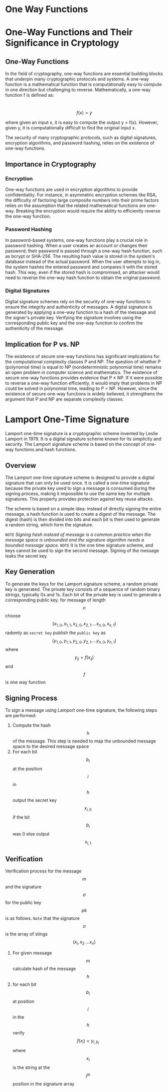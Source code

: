 # One Way Functions
# One-Way Functions and Their Significance in Cryptology

## One-Way Functions

In the field of cryptography, one-way functions are essential building blocks that underpin many cryptographic protocols and systems. A one-way function is a mathematical function that is computationally easy to compute in one direction but challenging to reverse. Mathematically, a one-way function f is defined as:

&#8195;&#8195;&#8195;&#8195;&#8195;&#8195;&#8195;&#8195;  $$f(x) = y$$

where given an input x, it is easy to compute the output y = f(x). However, given y, it is computationally difficult to find the original input x.


The security of many cryptographic protocols, such as digital signatures, encryption algorithms, and password hashing, relies on the existence of one-way functions.
## Importance in Cryptography

### Encryption

One-way functions are used in encryption algorithms to provide confidentiality. For instance, in asymmetric encryption schemes like RSA, the difficulty of factoring large composite numbers into their prime factors relies on the assumption that the related mathematical functions are one-way. Breaking the encryption would require the ability to efficiently reverse the one-way function.
### Password Hashing

In password-based systems, one-way functions play a crucial role in password hashing. When a user creates an account or changes their password, their password is passed through a one-way hash function, such as bcrypt or SHA-256. The resulting hash value is stored in the system's database instead of the actual password. When the user attempts to log in, the system hashes the entered password and compares it with the stored hash. This way, even if the stored hash is compromised, an attacker would need to reverse the one-way hash function to obtain the original password.

### Digital Signatures

Digital signature schemes rely on the security of one-way functions to ensure the integrity and authenticity of messages. A digital signature is generated by applying a one-way function to a hash of the message and the signer's private key. Verifying the signature involves using the corresponding public key and the one-way function to confirm the authenticity of the message.

## Implication for P vs. NP

The existence of secure one-way functions has significant implications for the computational complexity classes P and NP. The question of whether P (polynomial time) is equal to NP (nondeterministic polynomial time) remains an open problem in computer science and mathematics.
The existence of secure one-way functions provides evidence that P ≠ NP. If it were possible to reverse a one-way function efficiently, it would imply that problems in NP could be solved in polynomial time, leading to P = NP. However, since the existence of secure one-way functions is widely believed, it strengthens the argument that P and NP are separate complexity classes.

# Lamport One-Time Signature
Lamport one-time signature is a cryptographic scheme invented by Leslie Lamport in 1979. It is a digital signature scheme known for its simplicity and security. The Lamport signature scheme is based on the concept of one-way functions and hash functions.
## Overview
The Lamport one-time signature scheme is designed to provide a digital signature that can only be used once. It is called a one-time signature because the private key used to sign a message is consumed during the signing process, making it impossible to use the same key for multiple signatures. This property provides protection against key reuse attacks.

The scheme is based on a simple idea: instead of directly signing the entire message, a hash function is used to create a digest of the message. The digest (hash) is then divided into bits and each bit is then used to generate a random string, which form the signature. 

`NOTE`  *Signing hash instead of message is a common practice when the message space is unbounded and the signature algorithm needs a bounded message space.* 
`NOTE` It is the one time signature scheme, and keys cannot be used to sign the second message. Signing of the message leaks the secret key. 

## Key Generation
To generate the keys for the Lamport signature scheme, a random private key is generated. The private key consists of a sequence of random binary strings, typically 0s and 1s. Each bit of the private key is used to generate a corresponding public key.
for message of length $$n$$
choose $$(x_{1,0}, x_{1,1}, x_{2,0}, x_{2,1}.... x_{n,0}, x_{n,1})$$ radomly as `secret key`
publish the `public key` as $$(y_{1,0}, y_{1,1}, y_{2,0}, y_{2,1}.... y_{n,0}, y_{n,1})$$
where $$y_{ij} = f(x_{ij})$$ and $$f$$ is one way function 

## Signing Process
To sign a message using Lamport one-time signature, the following steps are performed:
1. Compute the hash $$h$$of the message. This step is needed to map the unbounded message space to the desired message space
2. For each bit $$b_i$$ at the position $$i$$ in $$h$$ output the secret key $$x_{i,0}$$ if the bit $$b_i$$ was 0 else output $$x_{i,1}$$ 
## Verification 
Verification process for the message $$m$$ and the signature $$\sigma$$ for the public key $$pk$$ is as follows.
`Note` that the signature $$\sigma$$ is the array of stings $$( x_i, x_2 .... x_n)$$
1. For given message $$m$$ calculate hash of the message $$h$$
2. for each bit $$b_i$$ at position $$i$$ in the $$h$$ verify
        &#8195;&#8195;&#8195;&#8195; $$f(x_i) = y_{i,b_i}$$ 
where $$x_i$$ is the string at the $$i^{th}$$ position in the signature array
